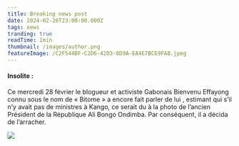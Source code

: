 ```yaml
---
title: Breaking news post
date: 2024-02-26T23:00:00.000Z
tags: news
tranding: true
readTime: 1min
thumbnail: /images/author.png
featureImage: /C2F544BF-C2D6-42D3-8D9A-EA4E7BCE9FA8.jpeg
---
```


#### Insolite :

Ce mercredi 28 février le blogueur et activiste Gabonais Bienvenu  Effayong connu sous le nom de « Bitome » a encore fait parler de lui , estimant  qui s’il n’y avait pas de ministres à Kango, ce serait du à la photo de l’ancien Président de la République Ali Bongo Ondimba. Par conséquent, il a décida de l’arracher.

![](/AA5F8C16-4572-4849-A185-B3877AB62C4D.jpeg)
